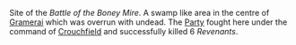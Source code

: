 ---
---

Site of the *Battle of the Boney Mire*. A swamp like area in the centre of [Gramerai](Gramerai.md) which was overrun with undead. The [Party](../../../../People/Party/Party.md) fought here under the command of [Crouchfield](../../../../People/Crouchfield.md) and successfully killed 6 *Revenants*.
